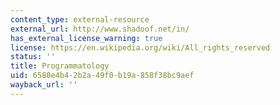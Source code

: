 ```yaml
---
content_type: external-resource
external_url: http://www.shadoof.net/in/
has_external_license_warning: true
license: https://en.wikipedia.org/wiki/All_rights_reserved
status: ''
title: Programmatology
uid: 6580e4b4-2b2a-49f0-b19a-858f38bc9aef
wayback_url: ''
---
```

